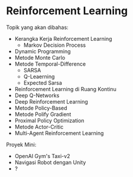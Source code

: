 # Reinforcement Learning

Topik yang akan dibahas:
- Kerangka Kerja Reinforcement Learning
	- Markov Decision Process
- Dynamic Programming
- Metode Monte Carlo
- Metode Temporal-Difference
	- SARSA
	- Q-Leaerning
	- Expected Sarsa
- Reinforcement Learning di Ruang Kontinu
- Deep Q-Networks
- Deep Reinforcement Learning
- Metode Policy-Based
- Metode Polify Gradient
- Proximal Policy Optimization
- Metode Actor-Critic
- Multi-Agent Reinforcement Learning

Proyek Mini:
- OpenAI Gym's Taxi-v2
- Navigasi Robot dengan Unity
- ?